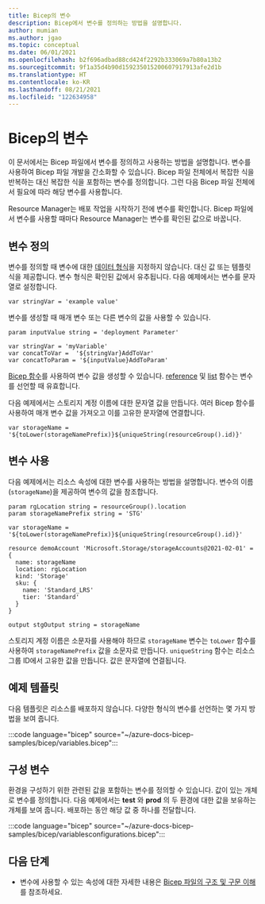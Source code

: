 ```yaml
---
title: Bicep의 변수
description: Bicep에서 변수를 정의하는 방법을 설명합니다.
author: mumian
ms.author: jgao
ms.topic: conceptual
ms.date: 06/01/2021
ms.openlocfilehash: b2f696adbad88cd424f2292b333069a7b80a13b2
ms.sourcegitcommit: 9f1a35d4b90d159235015200607917913afe2d1b
ms.translationtype: HT
ms.contentlocale: ko-KR
ms.lasthandoff: 08/21/2021
ms.locfileid: "122634958"
---
```

# <a name="variables-in-bicep"></a>Bicep의 변수

이 문서에서는 Bicep 파일에서 변수를 정의하고 사용하는 방법을 설명합니다. 변수를 사용하여 Bicep 파일 개발을 간소화할 수 있습니다. Bicep 파일 전체에서 복잡한 식을 반복하는 대신 복잡한 식을 포함하는 변수를 정의합니다. 그런 다음 Bicep 파일 전체에서 필요에 따라 해당 변수를 사용합니다.

Resource Manager는 배포 작업을 시작하기 전에 변수를 확인합니다. Bicep 파일에서 변수를 사용할 때마다 Resource Manager는 변수를 확인된 값으로 바꿉니다.

## <a name="define-variable"></a>변수 정의

변수를 정의할 때 변수에 대한 [데이터 형식](data-types.md)을 지정하지 않습니다. 대신 값 또는 템플릿 식을 제공합니다. 변수 형식은 확인된 값에서 유추됩니다. 다음 예제에서는 변수를 문자열로 설정합니다.

```bicep
var stringVar = 'example value'
```

변수를 생성할 때 매개 변수 또는 다른 변수의 값을 사용할 수 있습니다.

```bicep
param inputValue string = 'deployment Parameter'

var stringVar = 'myVariable'
var concatToVar =  '${stringVar}AddToVar'
var concatToParam = '${inputValue}AddToParam'
```

[Bicep 함수](bicep-functions.md)를 사용하여 변수 값을 생성할 수 있습니다. [reference](bicep-functions-resource.md#reference) 및 [list](bicep-functions-resource.md#list) 함수는 변수를 선언할 때 유효합니다.

다음 예제에서는 스토리지 계정 이름에 대한 문자열 값을 만듭니다. 여러 Bicep 함수를 사용하여 매개 변수 값을 가져오고 이를 고유한 문자열에 연결합니다.

```bicep
var storageName = '${toLower(storageNamePrefix)}${uniqueString(resourceGroup().id)}'
```

## <a name="use-variable"></a>변수 사용

다음 예제에서는 리소스 속성에 대한 변수를 사용하는 방법을 설명합니다. 변수의 이름(`storageName`)을 제공하여 변수의 값을 참조합니다.

```bicep
param rgLocation string = resourceGroup().location
param storageNamePrefix string = 'STG'

var storageName = '${toLower(storageNamePrefix)}${uniqueString(resourceGroup().id)}'

resource demoAccount 'Microsoft.Storage/storageAccounts@2021-02-01' = {
  name: storageName
  location: rgLocation
  kind: 'Storage'
  sku: {
    name: 'Standard_LRS'
    tier: 'Standard'
  }
}

output stgOutput string = storageName
```

스토리지 계정 이름은 소문자를 사용해야 하므로 `storageName` 변수는 `toLower` 함수를 사용하여 `storageNamePrefix` 값을 소문자로 만듭니다. `uniqueString` 함수는 리소스 그룹 ID에서 고유한 값을 만듭니다. 값은 문자열에 연결됩니다.

## <a name="example-template"></a>예제 템플릿

다음 템플릿은 리소스를 배포하지 않습니다. 다양한 형식의 변수를 선언하는 몇 가지 방법을 보여 줍니다.

:::code language="bicep" source="~/azure-docs-bicep-samples/bicep/variables.bicep":::

## <a name="configuration-variables"></a>구성 변수

환경을 구성하기 위한 관련된 값을 포함하는 변수를 정의할 수 있습니다. 값이 있는 개체로 변수를 정의합니다. 다음 예제에서는 **test** 와 **prod** 의 두 환경에 대한 값을 보유하는 개체를 보여 줍니다. 배포하는 동안 해당 값 중 하나를 전달합니다.

:::code language="bicep" source="~/azure-docs-bicep-samples/bicep/variablesconfigurations.bicep":::

## <a name="next-steps"></a>다음 단계

- 변수에 사용할 수 있는 속성에 대한 자세한 내용은 [Bicep 파일의 구조 및 구문 이해](file.md)를 참조하세요.
